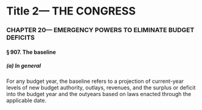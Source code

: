 
# Title 2— THE CONGRESS
### CHAPTER 20— EMERGENCY POWERS TO ELIMINATE BUDGET DEFICITS
#### § 907. The baseline
##### (a) In general

For any budget year, the baseline refers to a projection of current-year levels of new budget authority, outlays, revenues, and the surplus or deficit into the budget year and the outyears based on laws enacted through the applicable date.
